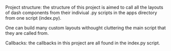 Project structure:
    the structure of this project is aimed to call all the layouts of dash components from their indiviual .py scripts in the apps directory from one script (index.py).
    
One can build many custom layouts withought cluttering the main script that they are called from.

Callbacks:
    the callbacks in this project are all found in the index.py script. 
